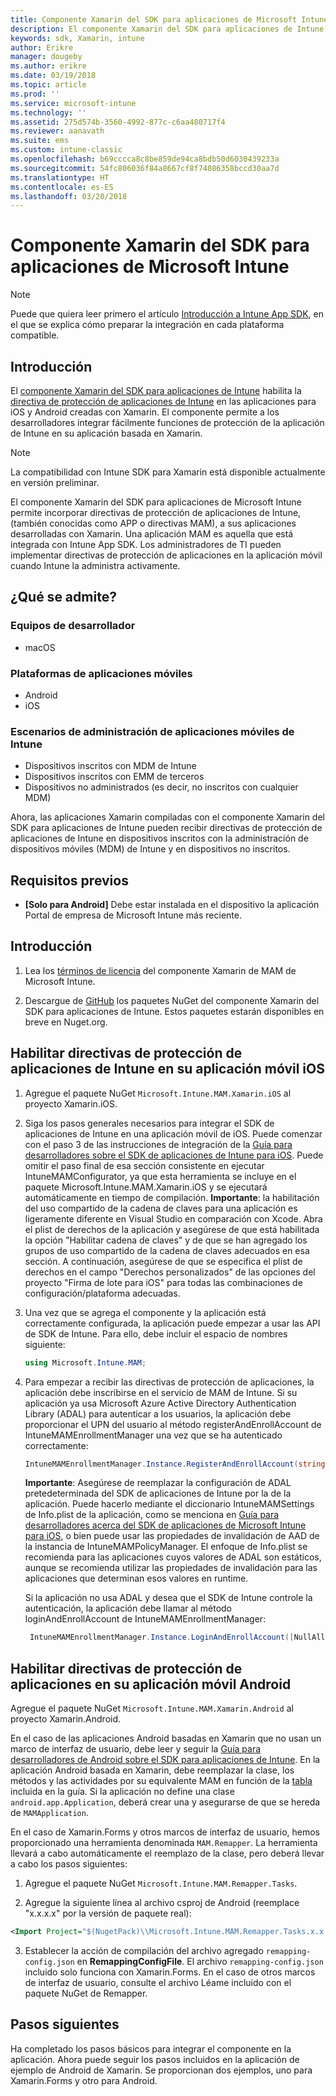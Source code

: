 ```yaml
---
title: Componente Xamarin del SDK para aplicaciones de Microsoft Intune
description: El componente Xamarin del SDK para aplicaciones de Intune habilita la directiva de protección de aplicaciones de Intune en las aplicaciones para iOS y Android creadas con Xamarin.
keywords: sdk, Xamarin, intune
author: Erikre
manager: dougeby
ms.author: erikre
ms.date: 03/19/2018
ms.topic: article
ms.prod: ''
ms.service: microsoft-intune
ms.technology: ''
ms.assetid: 275d574b-3560-4992-877c-c6aa480717f4
ms.reviewer: aanavath
ms.suite: ems
ms.custom: intune-classic
ms.openlocfilehash: b69cccca8c8be859de94ca8bdb50d6030439233a
ms.sourcegitcommit: 54fc806036f84a8667cf8f74086358bccd30aa7d
ms.translationtype: HT
ms.contentlocale: es-ES
ms.lasthandoff: 03/20/2018
---
```

# <a name="microsoft-intune-app-sdk-xamarin-component"></a>Componente Xamarin del SDK para aplicaciones de Microsoft Intune

> [!NOTE]
> Puede que quiera leer primero el artículo [Introducción a Intune App SDK](app-sdk-get-started.md), en el que se explica cómo preparar la integración en cada plataforma compatible.

## <a name="overview"></a>Introducción
El [componente Xamarin del SDK para aplicaciones de Intune](https://github.com/msintuneappsdk/intune-app-sdk-xamarin) habilita la [directiva de protección de aplicaciones de Intune](/intune-classic/deploy-use/protect-app-data-using-mobile-app-management-policies-with-microsoft-intune) en las aplicaciones para iOS y Android creadas con Xamarin. El componente permite a los desarrolladores integrar fácilmente funciones de protección de la aplicación de Intune en su aplicación basada en Xamarin.

> [!NOTE]
> La compatibilidad con Intune SDK para Xamarin está disponible actualmente en versión preliminar. 

El componente Xamarin del SDK para aplicaciones de Microsoft Intune permite incorporar directivas de protección de aplicaciones de Intune, (también conocidas como APP o directivas MAM), a sus aplicaciones desarrolladas con Xamarin. Una aplicación MAM es aquella que está integrada con Intune App SDK. Los administradores de TI pueden implementar directivas de protección de aplicaciones en la aplicación móvil cuando Intune la administra activamente.

## <a name="whats-supported"></a>¿Qué se admite?

### <a name="developer-machines"></a>Equipos de desarrollador
* macOS


### <a name="mobile-app-platforms"></a>Plataformas de aplicaciones móviles
* Android
* iOS


### <a name="intune-mobile-application-management-scenarios"></a>Escenarios de administración de aplicaciones móviles de Intune

* Dispositivos inscritos con MDM de Intune
* Dispositivos inscritos con EMM de terceros
* Dispositivos no administrados (es decir, no inscritos con cualquier MDM)

Ahora, las aplicaciones Xamarin compiladas con el componente Xamarin del SDK para aplicaciones de Intune pueden recibir directivas de protección de aplicaciones de Intune en dispositivos inscritos con la administración de dispositivos móviles (MDM) de Intune y en dispositivos no inscritos.

## <a name="prerequisites"></a>Requisitos previos

* **[Solo para Android]** Debe estar instalada en el dispositivo la aplicación Portal de empresa de Microsoft Intune más reciente.

## <a name="get-started"></a>Introducción

1. Lea los [términos de licencia](https://github.com/msintuneappsdk/intune-app-sdk-xamarin/blob/master/Microsoft%20License%20Terms%20Intune%20App%20SDK%20Xamarin%20Component.pdf) del componente Xamarin de MAM de Microsoft Intune.

2.  Descargue de [GitHub](https://github.com/msintuneappsdk/intune-app-sdk-xamarin) los paquetes NuGet del componente Xamarin del SDK para aplicaciones de Intune. Estos paquetes estarán disponibles en breve en Nuget.org.  

## <a name="enabling-intune-app-protection-polices-in-your-ios-mobile-app"></a>Habilitar directivas de protección de aplicaciones de Intune en su aplicación móvil iOS
1. Agregue el paquete NuGet `Microsoft.Intune.MAM.Xamarin.iOS` al proyecto Xamarin.iOS.
2.  Siga los pasos generales necesarios para integrar el SDK de aplicaciones de Intune en una aplicación móvil de iOS. Puede comenzar con el paso 3 de las instrucciones de integración de la [Guía para desarrolladores sobre el SDK de aplicaciones de Intune para iOS](app-sdk-ios.md#build-the-sdk-into-your-mobile-app). Puede omitir el paso final de esa sección consistente en ejecutar IntuneMAMConfigurator, ya que esta herramienta se incluye en el paquete Microsoft.Intune.MAM.Xamarin.iOS y se ejecutará automáticamente en tiempo de compilación.
    **Importante**: la habilitación del uso compartido de la cadena de claves para una aplicación es ligeramente diferente en Visual Studio en comparación con Xcode. Abra el plist de derechos de la aplicación y asegúrese de que está habilitada la opción "Habilitar cadena de claves" y de que se han agregado los grupos de uso compartido de la cadena de claves adecuados en esa sección. A continuación, asegúrese de que se especifica el plist de derechos en el campo "Derechos personalizados" de las opciones del proyecto "Firma de lote para iOS" para todas las combinaciones de configuración/plataforma adecuadas.
3.  Una vez que se agrega el componente y la aplicación está correctamente configurada, la aplicación puede empezar a usar las API de SDK de Intune. Para ello, debe incluir el espacio de nombres siguiente:

      ```csharp
      using Microsoft.Intune.MAM;
      ```
4. Para empezar a recibir las directivas de protección de aplicaciones, la aplicación debe inscribirse en el servicio de MAM de Intune. Si su aplicación ya usa Microsoft Azure Active Directory Authentication Library (ADAL) para autenticar a los usuarios, la aplicación debe proporcionar el UPN del usuario al método registerAndEnrollAccount de IntuneMAMEnrollmentManager una vez que se ha autenticado correctamente:
      ```csharp
      IntuneMAMEnrollmentManager.Instance.RegisterAndEnrollAccount(string identity);
      ```
      **Importante**: Asegúrese de reemplazar la configuración de ADAL pretedeterminada del SDK de aplicaciones de Intune por la de la aplicación. Puede hacerlo mediante el diccionario IntuneMAMSettings de Info.plist de la aplicación, como se menciona en [Guía para desarrolladores acerca del SDK de aplicaciones de Microsoft Intune para iOS](app-sdk-ios.md#configure-settings-for-the-intune-app-sdk), o bien puede usar las propiedades de invalidación de AAD de la instancia de IntuneMAMPolicyManager. El enfoque de Info.plist se recomienda para las aplicaciones cuyos valores de ADAL son estáticos, aunque se recomienda utilizar las propiedades de invalidación para las aplicaciones que determinan esos valores en runtime. 
      
      Si la aplicación no usa ADAL y desea que el SDK de Intune controle la autenticación, la aplicación debe llamar al método loginAndEnrollAccount de IntuneMAMEnrollmentManager:
      ```csharp
       IntuneMAMEnrollmentManager.Instance.LoginAndEnrollAccount([NullAllowed] string identity);
      ```

## <a name="enabling-app-protection-policies-in-your-android-mobile-app"></a>Habilitar directivas de protección de aplicaciones en su aplicación móvil Android
Agregue el paquete NuGet `Microsoft.Intune.MAM.Xamarin.Android` al proyecto Xamarin.Android.

En el caso de las aplicaciones Android basadas en Xamarin que no usan un marco de interfaz de usuario, debe leer y seguir la [Guía para desarrolladores de Android sobre el SDK para aplicaciones de Intune](app-sdk-android.md). En la aplicación Android basada en Xamarin, debe reemplazar la clase, los métodos y las actividades por su equivalente MAM en función de la [tabla](app-sdk-android.md#replace-classes-methods-and-activities-with-their-mam-equivalent) incluida en la guía. Si la aplicación no define una clase `android.app.Application`, deberá crear una y asegurarse de que se hereda de `MAMApplication`.

En el caso de Xamarin.Forms y otros marcos de interfaz de usuario, hemos proporcionado una herramienta denominada `MAM.Remapper`. La herramienta llevará a cabo automáticamente el reemplazo de la clase, pero deberá llevar a cabo los pasos siguientes:

1.  Agregue el paquete NuGet `Microsoft.Intune.MAM.Remapper.Tasks`.

2.  Agregue la siguiente línea al archivo csproj de Android (reemplace "x.x.x.x" por la versión de paquete real):
  ```xml
 <Import Project="$(NugetPack)\\Microsoft.Intune.MAM.Remapper.Tasks.x.x.x.x\\build\\MonoAndroid10\\Microsoft.Intune.MAM.Remapper.targets" />
  ```

3.  Establecer la acción de compilación del archivo agregado `remapping-config.json` en **RemappingConfigFile**. El archivo `remapping-config.json` incluido solo funciona con Xamarin.Forms. En el caso de otros marcos de interfaz de usuario, consulte el archivo Léame incluido con el paquete NuGet de Remapper.

## <a name="next-steps"></a>Pasos siguientes

Ha completado los pasos básicos para integrar el componente en la aplicación. Ahora puede seguir los pasos incluidos en la aplicación de ejemplo de Android de Xamarin. Se proporcionan dos ejemplos, uno para Xamarin.Forms y otro para Android.
